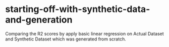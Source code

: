 # starting-off-with-synthetic-data-and-generation

Comparing the R2 scores by apply basic linear regression on Actual Dataset and Synthetic Dataset which was generated from scratch.
